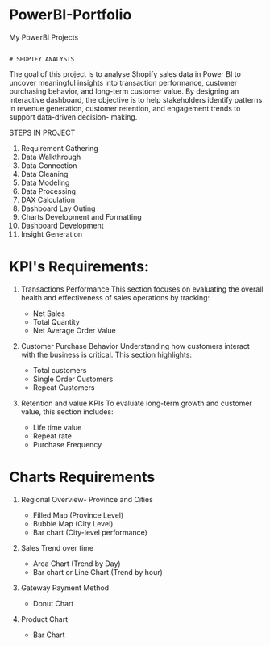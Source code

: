 # PowerBI-Portfolio
My PowerBI Projects

                                                                           # SHOPIFY ANALYSIS

The goal of this project is to analyse Shopify sales data in Power BI to uncover meaningful insights into transaction performance, customer purchasing behavior, and long-term customer value. By designing an interactive dashboard, the objective is to help stakeholders identify patterns in revenue generation, customer retention, and engagement trends to support data-driven decision- making.  
        
STEPS IN PROJECT
1. Requirement Gathering
2. Data Walkthrough
3. Data Connection
4. Data Cleaning
5. Data Modeling
6. Data Processing
7. DAX Calculation
8. Dashboard Lay Outing
9. Charts Development and Formatting
10. Dashboard Development
11. Insight Generation

# KPI's Requirements:
1. Transactions Performance
   This section focuses on evaluating the overall health and effectiveness of sales operations by tracking:
   - Net Sales
   - Total Quantity
   - Net Average Order Value

2. Customer Purchase Behavior
   Understanding how customers interact with the business is critical. This section highlights:
   - Total customers
   -  Single Order Customers
   -  Repeat Customers

3. Retention and value KPIs
   To evaluate long-term growth and customer value, this section includes:
   - Life time value
   - Repeat rate
   - Purchase Frequency
  
# Charts Requirements

1. Regional Overview- Province and Cities
   - Filled Map (Province Level)
   - Bubble Map (City Level)
   - Bar chart (City-level performance)

2. Sales Trend over time
   - Area Chart (Trend by Day)
   - Bar chart or Line Chart (Trend by hour)

3. Gateway Payment Method
   - Donut Chart

4. Product Chart
   - Bar Chart
   
